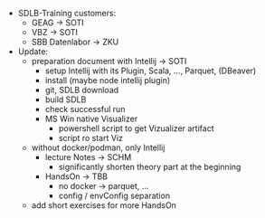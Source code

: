 - SDLB-Training customers: 
	+ GEAG -> SOTI
	+ VBZ -> SOTI 
	+ SBB Datenlabor -> ZKU
- Update:
	+ preparation document with Intellij -> SOTI
		* setup Intellij with its Plugin, Scala, ..., Parquet, (DBeaver)
		* install  (maybe node intellij plugin)
		* git, SDLB download
		* build SDLB
		* check successful run
		* MS Win native Visualizer
			- powershell script to get Vizualizer artifact
			- script ro start Viz
	+ without docker/podman, only Intellij
		* lecture Notes -> SCHM
		  + significantly shorten theory part at the beginning
		* HandsOn -> TBB
			- no docker -> parquet, ...
			+ config / envConfig separation
	+ add short exercises for more HandsOn
